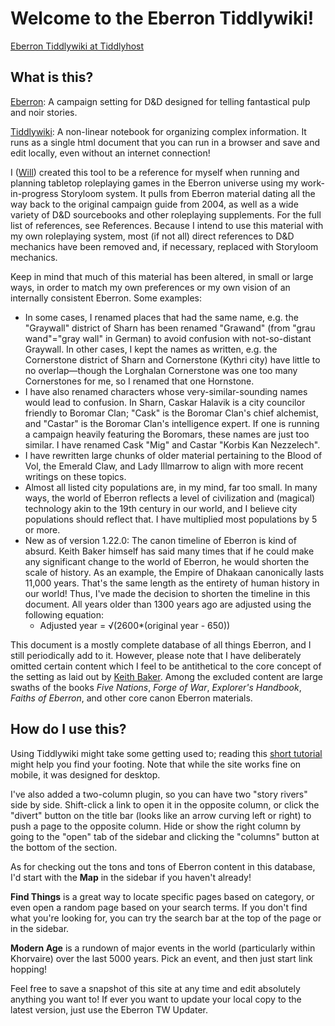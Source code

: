 # Welcome to the Eberron Tiddlywiki!

[Eberron Tiddlywiki at Tiddlyhost](https://eberron.tiddlyhost.com/)

## What is this?

[Eberron](https://en.wikipedia.org/wiki/Eberron): A campaign setting for D&D designed for telling fantastical pulp and noir stories.

[Tiddlywiki](https://tiddlywiki.com/): A non-linear notebook for organizing complex information. It runs as a single html document that you can run in a browser and save and edit locally, even without an internet connection!

I ([Will](https://www.reddit.com/u/ziphion)) created this tool to be a reference for myself when running and planning tabletop roleplaying games in the Eberron universe using my work-in-progress Storyloom system. It pulls from Eberron material dating all the way back to the original campaign guide from 2004, as well as a wide variety of D&D sourcebooks and other roleplaying supplements. For the full list of references, see References. Because I intend to use this material with my own roleplaying system, most (if not all) direct references to D&D mechanics have been removed and, if necessary, replaced with Storyloom mechanics.

Keep in mind that much of this material has been altered, in small or large ways, in order to match my own preferences or my own vision of an internally consistent Eberron. Some examples:

* In some cases, I renamed places that had the same name, e.g. the "Graywall" district of Sharn has been renamed "Grawand" (from "grau wand"="gray wall" in German) to avoid confusion with not-so-distant Graywall. In other cases, I kept the names as written, e.g. the Cornerstone district of Sharn and Cornerstone (Kythri city) have little to no overlap—though the Lorghalan Cornerstone was one too many Cornerstones for me, so I renamed that one Hornstone.
* I have also renamed characters whose very-similar-sounding names would lead to confusion. In Sharn, Caskar Halavik is a city councilor friendly to Boromar Clan; "Cask" is the Boromar Clan's chief alchemist, and "Castar" is the Boromar Clan's intelligence expert. If one is running a campaign heavily featuring the Boromars, these names are just too similar. I have renamed Cask "Mig" and Castar "Korbis Kan Nezzelech".
* I have rewritten large chunks of older material pertaining to the Blood of Vol, the Emerald Claw, and Lady Illmarrow to align with more recent writings on these topics.
* Almost all listed city populations are, in my mind, far too small. In many ways, the world of Eberron reflects a level of civilization and (magical) technology akin to the 19th century in our world, and I believe city populations should reflect that. I have multiplied most populations by 5 or more.
* New as of version 1.22.0: The canon timeline of Eberron is kind of absurd. Keith Baker himself has said many times that if he could make any significant change to the world of Eberron, he would shorten the scale of history. As an example, the Empire of Dhakaan canonically lasts 11,000 years. That's the same length as the entirety of human history in our world! Thus, I've made the decision to shorten the timeline in this document. All years older than 1300 years ago are adjusted using the following equation:
    * Adjusted year = √(2600*(original year - 650))

This document is a mostly complete database of all things Eberron, and I still periodically add to it. However, please note that I have deliberately omitted certain content which I feel to be antithetical to the core concept of the setting as laid out by [Keith Baker](http://keith-baker.com). Among the excluded content are large swaths of the books *Five Nations*, *Forge of War*, *Explorer's Handbook*, *Faiths of Eberron*, and other core canon Eberron materials.

## How do I use this?

Using Tiddlywiki might take some getting used to; reading this [short tutorial](https://opensource.com/article/19/2/tiddlywiki) might help you find your footing. Note that while the site works fine on mobile, it was designed for desktop.

I've also added a two-column plugin, so you can have two "story rivers" side by side. Shift-click a link to open it in the opposite column, or click the "divert" button on the title bar (looks like an arrow curving left or right) to push a page to the opposite column. Hide or show the right column by going to the "open" tab of the sidebar and clicking the "columns" button at the bottom of the section.

As for checking out the tons and tons of Eberron content in this database, I'd start with the **Map** in the sidebar if you haven't already!

**Find Things** is a great way to locate specific pages based on category, or even open a random page based on your search terms. If you don't find what you're looking for, you can try the search bar at the top of the page or in the sidebar.

**Modern Age** is a rundown of major events in the world (particularly within Khorvaire) over the last 5000 years. Pick an event, and then just start link hopping!

Feel free to save a snapshot of this site at any time and edit absolutely anything you want to! If ever you want to update your local copy to the latest version, just use the Eberron TW Updater.
